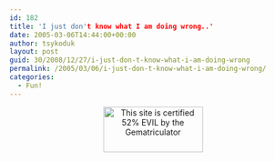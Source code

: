 ```yaml
---
id: 182
title: 'I just don't know what I am doing wrong..'
date: 2005-03-06T14:44:00+00:00
author: tsykoduk
layout: post
guid: 30/2008/12/27/i-just-don-t-know-what-i-am-doing-wrong
permalink: /2005/03/06/i-just-don-t-know-what-i-am-doing-wrong/
categories:
  - Fun!
---
```

<center><a href="http://homokaasu.org/gematriculator/?referer" target="_blank"><img src="http://homokaasu.org/pics/g/e52.jpg" width="175" height="80" alt="This site is certified 52% EVIL by the Gematriculator" /></a></center>